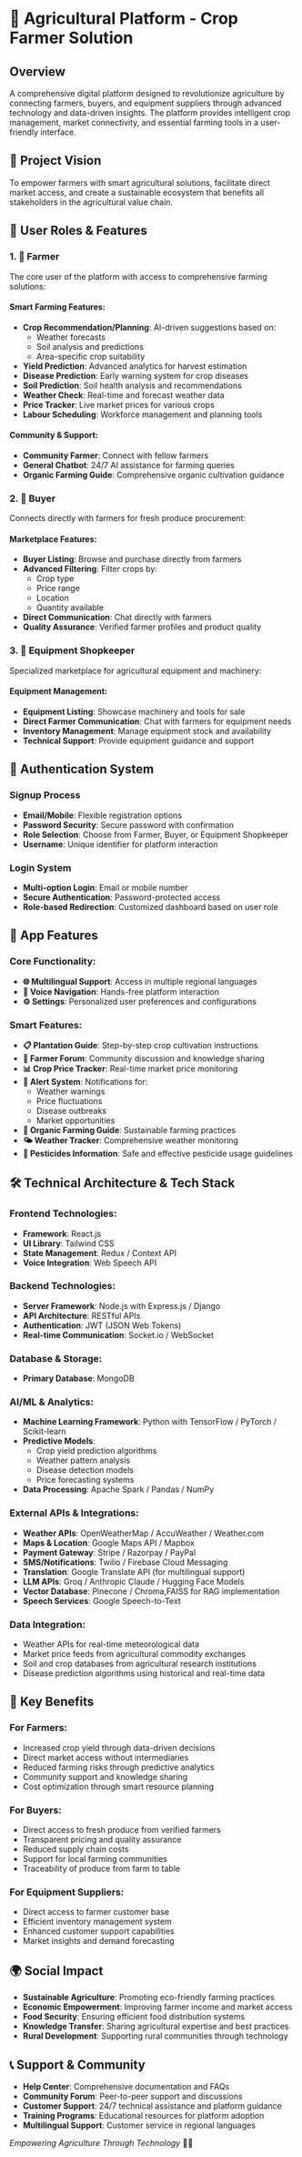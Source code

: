 # 🌾 Agricultural Platform - Crop Farmer Solution

## Overview
A comprehensive digital platform designed to revolutionize agriculture by connecting farmers, buyers, and equipment suppliers through advanced technology and data-driven insights. The platform provides intelligent crop management, market connectivity, and essential farming tools in a user-friendly interface.

## 🎯 Project Vision
To empower farmers with smart agricultural solutions, facilitate direct market access, and create a sustainable ecosystem that benefits all stakeholders in the agricultural value chain.

## 👥 User Roles & Features

### 1. 🌱 Farmer
The core user of the platform with access to comprehensive farming solutions:

#### Smart Farming Features:
- **Crop Recommendation/Planning**: AI-driven suggestions based on:
  - Weather forecasts
  - Soil analysis and predictions
  - Area-specific crop suitability
- **Yield Prediction**: Advanced analytics for harvest estimation
- **Disease Prediction**: Early warning system for crop diseases
- **Soil Prediction**: Soil health analysis and recommendations
- **Weather Check**: Real-time and forecast weather data
- **Price Tracker**: Live market prices for various crops
- **Labour Scheduling**: Workforce management and planning tools

#### Community & Support:
- **Community Farmer**: Connect with fellow farmers
- **General Chatbot**: 24/7 AI assistance for farming queries
- **Organic Farming Guide**: Comprehensive organic cultivation guidance

### 2. 🛒 Buyer
Connects directly with farmers for fresh produce procurement:

#### Marketplace Features:
- **Buyer Listing**: Browse and purchase directly from farmers
- **Advanced Filtering**: Filter crops by:
  - Crop type
  - Price range
  - Location
  - Quantity available
- **Direct Communication**: Chat directly with farmers
- **Quality Assurance**: Verified farmer profiles and product quality

### 3. 🚜 Equipment Shopkeeper
Specialized marketplace for agricultural equipment and machinery:

#### Equipment Management:
- **Equipment Listing**: Showcase machinery and tools for sale
- **Direct Farmer Communication**: Chat with farmers for equipment needs
- **Inventory Management**: Manage equipment stock and availability
- **Technical Support**: Provide equipment guidance and support

## 🔐 Authentication System

### Signup Process
- **Email/Mobile**: Flexible registration options
- **Password Security**: Secure password with confirmation
- **Role Selection**: Choose from Farmer, Buyer, or Equipment Shopkeeper
- **Username**: Unique identifier for platform interaction

### Login System
- **Multi-option Login**: Email or mobile number
- **Secure Authentication**: Password-protected access
- **Role-based Redirection**: Customized dashboard based on user role

## 📱 App Features

### Core Functionality:
- **🌐 Multilingual Support**: Access in multiple regional languages
- **🎤 Voice Navigation**: Hands-free platform interaction
- **⚙️ Settings**: Personalized user preferences and configurations

### Smart Features:
- **📋 Plantation Guide**: Step-by-step crop cultivation instructions
- **💬 Farmer Forum**: Community discussion and knowledge sharing
- **📊 Crop Price Tracker**: Real-time market price monitoring
- **🚨 Alert System**: Notifications for:
  - Weather warnings
  - Price fluctuations
  - Disease outbreaks
  - Market opportunities
- **🌿 Organic Farming Guide**: Sustainable farming practices
- **🌤️ Weather Tracker**: Comprehensive weather monitoring
- **🧪 Pesticides Information**: Safe and effective pesticide usage guidelines

## 🛠️ Technical Architecture & Tech Stack

### Frontend Technologies:
- **Framework**: React.js
- **UI Library**:  Tailwind CSS
- **State Management**: Redux / Context API
- **Voice Integration**: Web Speech API

### Backend Technologies:
- **Server Framework**: Node.js with Express.js / Django
- **API Architecture**: RESTful APIs
- **Authentication**: JWT (JSON Web Tokens)
- **Real-time Communication**: Socket.io / WebSocket

### Database & Storage:
- **Primary Database**: MongoDB


### AI/ML & Analytics:
- **Machine Learning Framework**: Python with TensorFlow / PyTorch / Scikit-learn
- **Predictive Models**:
  - Crop yield prediction algorithms
  - Weather pattern analysis
  - Disease detection models
  - Price forecasting systems
- **Data Processing**: Apache Spark / Pandas / NumPy

### External APIs & Integrations:
- **Weather APIs**: OpenWeatherMap / AccuWeather / Weather.com
- **Maps & Location**: Google Maps API / Mapbox
- **Payment Gateway**: Stripe / Razorpay / PayPal
- **SMS/Notifications**: Twilio / Firebase Cloud Messaging
- **Translation**: Google Translate API (for multilingual support)
- **LLM APIs**: Groq / Anthropic Claude / Hugging Face Models
- **Vector Database**: Pinecone / Chroma,FAISS for RAG implementation
- **Speech Services**: Google Speech-to-Text 

### Data Integration:
- Weather APIs for real-time meteorological data
- Market price feeds from agricultural commodity exchanges
- Soil and crop databases from agricultural research institutions
- Disease prediction algorithms using historical and real-time data

## 🚀 Key Benefits

### For Farmers:
- Increased crop yield through data-driven decisions
- Direct market access without intermediaries
- Reduced farming risks through predictive analytics
- Community support and knowledge sharing
- Cost optimization through smart resource planning

### For Buyers:
- Direct access to fresh produce from verified farmers
- Transparent pricing and quality assurance
- Reduced supply chain costs
- Support for local farming communities
- Traceability of produce from farm to table

### For Equipment Suppliers:
- Direct access to farmer customer base
- Efficient inventory management system
- Enhanced customer support capabilities
- Market insights and demand forecasting


## 🌍 Social Impact

- **Sustainable Agriculture**: Promoting eco-friendly farming practices
- **Economic Empowerment**: Improving farmer income and market access
- **Food Security**: Ensuring efficient food distribution systems
- **Knowledge Transfer**: Sharing agricultural expertise and best practices
- **Rural Development**: Supporting rural communities through technology

## 📞 Support & Community

- **Help Center**: Comprehensive documentation and FAQs
- **Community Forum**: Peer-to-peer support and discussions
- **Customer Support**: 24/7 technical assistance and platform guidance
- **Training Programs**: Educational resources for platform adoption
- **Multilingual Support**: Customer service in regional languages


*Empowering Agriculture Through Technology* 🌾✨